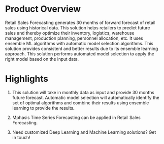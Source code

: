 # Product Overview
Retail Sales Forecasting generates 30 months of forward forecast of retail sales using historical data. This solution helps retailers to predict future sales and thereby optimize their inventory, logistics, warehouse management, production planning, personnel allocation, etc. It uses ensemble ML algorithms with automatic model selection algorithms. This solution provides consistent and better results due to its ensemble learning approach. This solution performs automated model selection to apply the right model based on the input data.

# Highlights
1. This solution will take in monthly data as input and provide 30 months future forecast. Automatic model selection will automatically identify the set of optimal algorithms and combine their results using ensemble learning to provide the results.

2. Mphasis Time Series Forecasting can be applied in Retail Sales Forecasting.

3. Need customized Deep Learning and Machine Learning solutions? Get in touch!